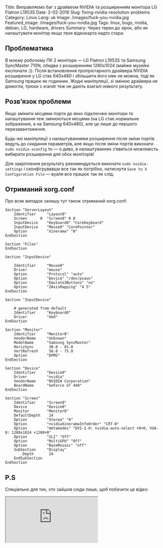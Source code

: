 Title: Виправляємо баг з драйвеом NVIDIA та розширенням монітора LG Flatron L1953S
Date: 2-02-2016
Slug: fixing-nvidia-resolution-problems
Category: Linux
Lang: uk
Image: /images/fuck-you-nvidia.jpg
Featured_image: /images/fuck-you-nvidia.jpg
Tags: linux, bugs, nvidia, debian, LG, hardware, drivers
Summary: Через терен до зірок, або як налаштувати монітор якщо твоя відеокарта надто стара.

## Проблематика

В моєму робочому ПК 2 монітори &mdash; LG Flatron L1953S та Samsung SyncMaster 710N, обидва з
розширенням 1280x1024 (майже музейні експонати :)). Після встановлення пропрієтарного драйвера
NVIDIA розширення у LG стає 640x480 і збільшити його ніяк не можна, тоді як Samsung працює як
годинник.  Жодні маніпуляції, зі зміною драйвера не домогли, трюки з xrandr теж не дають взагалі
ніякого результату.

## Розв’язок проблеми

Якщо  змінити місцями порти до яких підключені монітори то налаштування теж змінюються місцями
(на LG стає нормальне зображення, а на Samsung 640x480), але це лише до першого перезавантаження.

Будь-які маніпуляції з налаштуваннями розширення після зміни портів ведуть до скидання параметрів,
але якщо після зміни портів виконати `sudo nvidia-xconfig` то &mdash; о диво, в налаштуваннях
з’явиться можливість вибирати розширення для обох моніторів!

Для закріплення результату рекомендується виконати `sudo nvidia-settings` і сконфігрувавши все так
як потрібно, натиснути `Save to X Configuration File` &mdash; вуаля все працює так як слід.

## Отриманий xorg.conf
Про всяк випадок залишу тут також отриманий xorg.conf:

    Section "ServerLayout"
        Identifier     "Layout0"
        Screen      0  "Screen0" 0 0
        InputDevice    "Keyboard0" "CoreKeyboard"
        InputDevice    "Mouse0" "CorePointer"
        Option         "Xinerama" "0"
    EndSection
    
    Section "Files"
    EndSection
    
    Section "InputDevice"
    
        Identifier     "Mouse0"
        Driver         "mouse"
        Option         "Protocol" "auto"
        Option         "Device" "/dev/psaux"
        Option         "Emulate3Buttons" "no"
        Option         "ZAxisMapping" "4 5"
    EndSection
    
    Section "InputDevice"
    
        # generated from default
        Identifier     "Keyboard0"
        Driver         "kbd"
    EndSection
    
    Section "Monitor"
        Identifier     "Monitor0"
        VendorName     "Unknown"
        ModelName      "Samsung SyncMaster"
        HorizSync       30.0 - 81.0
        VertRefresh     56.0 - 75.0
        Option         "DPMS"
    EndSection
    
    Section "Device"
        Identifier     "Device0"
        Driver         "nvidia"
        VendorName     "NVIDIA Corporation"
        BoardName      "GeForce GT 440"
    EndSection
    
    Section "Screen"
        Identifier     "Screen0"
        Device         "Device0"
        Monitor        "Monitor0"
        DefaultDepth    24
        Option         "Stereo" "0"
        Option         "nvidiaXineramaInfoOrder" "CRT-0"
        Option         "metamodes" "DVI-I-0: nvidia-auto-select +0+0, VGA-0: 1280x1024 +1280+0"
        Option         "SLI" "Off"
        Option         "MultiGPU" "Off"
        Option         "BaseMosaic" "off"
        SubSection     "Display"
            Depth       24
        EndSubSection
    EndSection


## P.S

Спеціально для тих, хто зайшов сюди лише, щоб побачити це відео: 
  
<div class="embed-responsive embed-responsive-16by9">
  <iframe class="embed-responsive-item" src="https://www.youtube.com/embed/_36yNWw_07g"></iframe>
</div>
